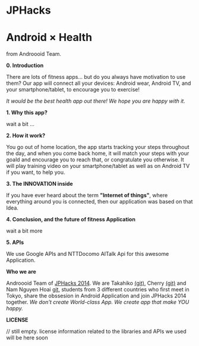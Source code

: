 JPHacks
=======

# Android × Health

from Androooid Team.

**0. Introduction**

There are lots of fitness apps... but do you always have motivation to use them? Our app will connect all your devices: Android wear, Android TV, and your smartphone/tablet, to encourage you to exercise! 

*It would be the best health app out there! We hope you are happy with it.*

**1. Why this app?**

wait a bit ...

**2. How it work?**

You go out of home location, the app starts tracking your steps throughout the day, and when you come back home, it will match your steps with your goald and encourage you to reach that, or congratulate you otherwise. It will play training video on your smartphone/tablet as well as on Android TV if you want, to help you.

**3. The INNOVATION inside**

If you have ever heard about the term **"Internet of things"**, where everything around you is connected, then our application was based on that Idea.

**4. Conclusion, and the future of fitness Application**

wait a bit more

**5. APIs**

We use Google APIs and NTTDocomo AITalk Api for this awesome Application.

**Who we are**

Androooid Team of [JPHacks 2014](https://jphacks.com). We are Takahiko [(git)](https://github.com/TETRA2000), Cherry [(git)](https://github.com/phantomkirby) and Nam Nguyen Hoai [git](https://github.com/eneim), students from 3 different countries who first meet in Tokyo, share the obssesion in Android Application and join JPHacks 2014 together. *We don't create World-class App. We create app that make YOU happy.*

**LICENSE**

// still empty. license information related to the libraries and APIs we used will be here soon
